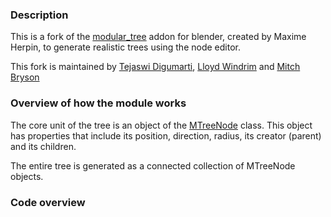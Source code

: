 ### Description
This is a fork of the [modular_tree](https://github.com/MaximeHerpin/modular_tree) addon for blender, 
created by Maxime Herpin, to generate realistic trees using the node editor.

This fork is maintained by 
[Tejaswi Digumarti](https://tejaswid.github.io), 
[Lloyd Windrim](https://sydney.edu.au/engineering/about/our-people/academic-staff/lloyd-windrim.html) and 
[Mitch Bryson](http://www-personal.acfr.usyd.edu.au/m.bryson/)

### Overview of how the module works
The core unit of the tree is an object of the [MTreeNode](tree_node.py) class.
This object has properties that include its position, direction, radius, its creator (parent) and its children.

The entire tree is generated as a connected collection of MTreeNode objects.

### Code overview